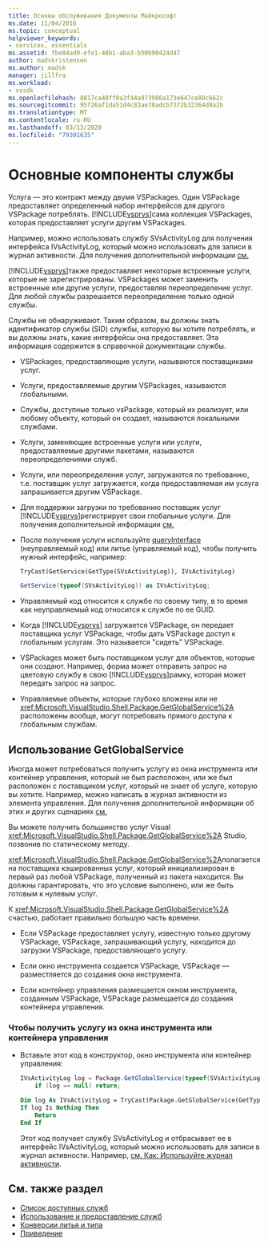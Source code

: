 ```yaml
---
title: Основы обслуживания Документы Майкрософт
ms.date: 11/04/2016
ms.topic: conceptual
helpviewer_keywords:
- services, essentials
ms.assetid: fbe84ad9-efe1-48b1-aba3-b50b90424d47
author: madskristensen
ms.author: madsk
manager: jillfra
ms.workload:
- vssdk
ms.openlocfilehash: 8817ca48ff0a3f44a973986a173e647ce89c662c
ms.sourcegitcommit: 95f26af1da51d4c83ae78adcb7372b32364d8a2b
ms.translationtype: MT
ms.contentlocale: ru-RU
ms.lasthandoff: 03/13/2020
ms.locfileid: "79301635"
---
```

# <a name="service-essentials"></a>Основные компоненты службы
Услуга — это контракт между двумя VSPackages. Один VSPackage предоставляет определенный набор интерфейсов для другого VSPackage потреблять. [!INCLUDE[vsprvs](../../code-quality/includes/vsprvs_md.md)]сама коллекция VSPackages, которая предоставляет услуги другим VSPackages.

 Например, можно использовать службу SVsActivityLog для получения интерфейса IVsActivityLog, который можно использовать для записи в журнал активности. Для получения дополнительной информации [см.](../../extensibility/how-to-use-the-activity-log.md)

 [!INCLUDE[vsprvs](../../code-quality/includes/vsprvs_md.md)]также предоставляет некоторые встроенные услуги, которые не зарегистрированы. VSPackages может заменить встроенные или другие услуги, предоставляя переопределение услуг. Для любой службы разрешается переопределение только одной службы.

 Службы не обнаруживают. Таким образом, вы должны знать идентификатор службы (SID) службы, которую вы хотите потреблять, и вы должны знать, какие интерфейсы она предоставляет. Эта информация содержится в справочной документации службы.

- VSPackages, предоставляющие услуги, называются поставщиками услуг.

- Услуги, предоставляемые другим VSPackages, называются глобальными.

- Службы, доступные только vsPackage, который их реализует, или любому объекту, который он создает, называются локальными службами.

- Услуги, заменяющие встроенные услуги или услуги, предоставляемые другими пакетами, называются переопределениями служб.

- Услуги, или переопределения услуг, загружаются по требованию, т.е. поставщик услуг загружается, когда предоставляемая им услуга запрашивается другим VSPackage.

- Для поддержки загрузки по требованию поставщик услуг [!INCLUDE[vsprvs](../../code-quality/includes/vsprvs_md.md)]регистрирует свои глобальные услуги. Для получения дополнительной информации [см.](../../extensibility/how-to-provide-a-service.md)

- После получения услуги используйте [queryInterface](/cpp/atl/queryinterface) (неуправляемый код) или литье (управляемый код), чтобы получить нужный интерфейс, например:

  ```vb
  TryCast(GetService(GetType(SVsActivityLog)), IVsActivityLog)
  ```

  ```csharp
  GetService(typeof(SVsActivityLog)) as IVsActivityLog;
  ```

- Управляемый код относится к службе по своему типу, в то время как неуправляемый код относится к службе по ее GUID.

- Когда [!INCLUDE[vsprvs](../../code-quality/includes/vsprvs_md.md)] загружается VSPackage, он передает поставщика услуг VSPackage, чтобы дать VSPackage доступ к глобальным услугам. Это называется "сидеть" VSPackage.

- VSPackages может быть поставщиком услуг для объектов, которые они создают. Например, форма может отправить запрос на цветовую службу в свою [!INCLUDE[vsprvs](../../code-quality/includes/vsprvs_md.md)]рамку, которая может передать запрос на запрос.

- Управляемые объекты, которые глубоко вложены или не <xref:Microsoft.VisualStudio.Shell.Package.GetGlobalService%2A> расположены вообще, могут потребовать прямого доступа к глобальным службам.

<a name="how-to-use-getglobalservice"></a>

## <a name="use-getglobalservice"></a>Использование GetGlobalService

Иногда может потребоваться получить услугу из окна инструмента или контейнер управления, который не был расположен, или же был расположен с поставщиком услуг, который не знает об услуге, которую вы хотите. Например, можно написать в журнал активности из элемента управления. Для получения дополнительной информации об этих и других сценариях [см.](../../extensibility/how-to-troubleshoot-services.md)

Вы можете получить большинство услуг Visual <xref:Microsoft.VisualStudio.Shell.Package.GetGlobalService%2A> Studio, позвонив по статическому методу.

<xref:Microsoft.VisualStudio.Shell.Package.GetGlobalService%2A>полагается на поставщика кэшированных услуг, который инициализирован в первый раз любой VSPackage, полученный из пакета находится. Вы должны гарантировать, что это условие выполнено, или же быть готовым к нулевым услуг.

К <xref:Microsoft.VisualStudio.Shell.Package.GetGlobalService%2A> счастью, работает правильно большую часть времени.

- Если VSPackage предоставляет услугу, известную только другому VSPackage, VSPackage, запрашивающий услугу, находится до загрузки VSPackage, предоставляющего услугу.

- Если окно инструмента создается VSPackage, VSPackage — разместляется до создания окна инструмента.

- Если контейнер управления размещается окном инструмента, созданным VSPackage, VSPackage размещается до создания контейнера управления.

### <a name="to-get-a-service-from-within-a-tool-window-or-control-container"></a>Чтобы получить услугу из окна инструмента или контейнера управления

- Вставьте этот код в конструктор, окно инструмента или контейнер управления:

    ```csharp
    IVsActivityLog log = Package.GetGlobalService(typeof(SVsActivityLog)) as IVsActivityLog;
        if (log == null) return;
    ```

    ```vb
    Dim log As IVsActivityLog = TryCast(Package.GetGlobalService(GetType(SVsActivityLog)), IVsActivityLog)
    If log Is Nothing Then
        Return
    End If
    ```

    Этот код получает службу SVsActivityLog и отбрасывает ее в интерфейс IVsActivityLog, который можно использовать для записи в журнал активности. Например, [см. Как: Используйте журнал активности](../../extensibility/how-to-use-the-activity-log.md).

## <a name="see-also"></a>См. также раздел

- [Список доступных служб](../../extensibility/internals/list-of-available-services.md)
- [Использование и предоставление служб](../../extensibility/using-and-providing-services.md)
- [Конверсии литья и типа](/dotnet/csharp/programming-guide/types/casting-and-type-conversions)
- [Приведение](/cpp/cpp/casting)